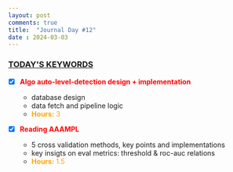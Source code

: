 ```yaml
---
layout: post
comments: true
title:  "Journal Day #12"
date : 2024-03-03
---
```



<h3 style = "text-decoration : underline;"> TODAY'S KEYWORDS </h3>

* [X] <span style="color: red;">**Algo auto-level-detection design + implementation**</span>
  - database design
  - data fetch and pipeline logic
  - <span style="color: orange;">**Hours:** 3 </span>

* [X] <span style="color: red;">**Reading AAAMPL**</span>
  - 5 cross validation methods, key points and implementations 
  - key insigts on eval metrics: threshold & roc-auc relations
  - <span style="color: orange;">**Hours:** 1.5</span> 





